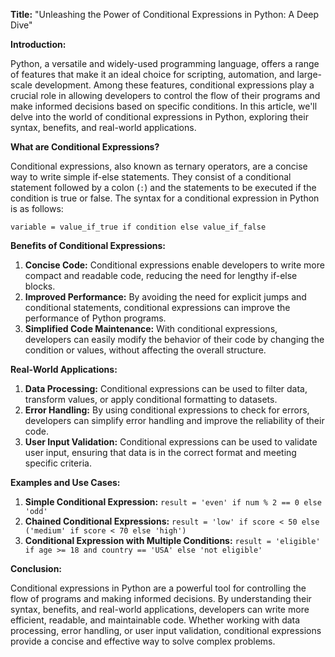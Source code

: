 **Title:** "Unleashing the Power of Conditional Expressions in Python: A Deep Dive"

**Introduction:**

Python, a versatile and widely-used programming language, offers a range of features that make it an ideal choice for scripting, automation, and large-scale development. Among these features, conditional expressions play a crucial role in allowing developers to control the flow of their programs and make informed decisions based on specific conditions. In this article, we'll delve into the world of conditional expressions in Python, exploring their syntax, benefits, and real-world applications.

**What are Conditional Expressions?**

Conditional expressions, also known as ternary operators, are a concise way to write simple if-else statements. They consist of a conditional statement followed by a colon (`:`) and the statements to be executed if the condition is true or false. The syntax for a conditional expression in Python is as follows:

`variable = value_if_true if condition else value_if_false`

**Benefits of Conditional Expressions:**

1. **Concise Code:** Conditional expressions enable developers to write more compact and readable code, reducing the need for lengthy if-else blocks.
2. **Improved Performance:** By avoiding the need for explicit jumps and conditional statements, conditional expressions can improve the performance of Python programs.
3. **Simplified Code Maintenance:** With conditional expressions, developers can easily modify the behavior of their code by changing the condition or values, without affecting the overall structure.

**Real-World Applications:**

1. **Data Processing:** Conditional expressions can be used to filter data, transform values, or apply conditional formatting to datasets.
2. **Error Handling:** By using conditional expressions to check for errors, developers can simplify error handling and improve the reliability of their code.
3. **User Input Validation:** Conditional expressions can be used to validate user input, ensuring that data is in the correct format and meeting specific criteria.

**Examples and Use Cases:**

1. **Simple Conditional Expression:** `result = 'even' if num % 2 == 0 else 'odd'`
2. **Chained Conditional Expressions:** `result = 'low' if score < 50 else ('medium' if score < 70 else 'high')`
3. **Conditional Expression with Multiple Conditions:** `result = 'eligible' if age >= 18 and country == 'USA' else 'not eligible'`

**Conclusion:**

Conditional expressions in Python are a powerful tool for controlling the flow of programs and making informed decisions. By understanding their syntax, benefits, and real-world applications, developers can write more efficient, readable, and maintainable code. Whether working with data processing, error handling, or user input validation, conditional expressions provide a concise and effective way to solve complex problems.